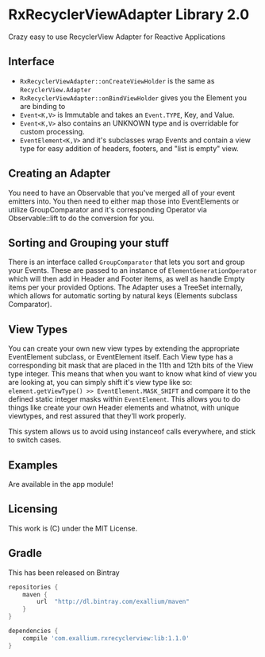# RxRecyclerViewAdapter Library 2.0

Crazy easy to use RecyclerView Adapter for Reactive Applications

## Interface

* ```RxRecyclerViewAdapter::onCreateViewHolder``` is the same as ```RecyclerView.Adapter```
* ```RxRecyclerViewAdapter::onBindViewHolder``` gives you the Element you are
  binding to
* ```Event<K,V>``` is Immutable and takes an ```Event.TYPE```, Key, and Value.
* ```Event<K,V>``` also contains an UNKNOWN type and is overridable for custom
  processing.
* ```EventElement<K,V>``` and it's subclasses wrap Events and contain a view
  type for easy addition of headers, footers, and "list is empty" view.

## Creating an Adapter

You need to have an Observable that you've merged all of your event emitters
into.  You then need to either map those into EventElements or utilize
GroupComparator and it's corresponding Operator via Observable::lift to do the
conversion for you.

## Sorting and Grouping your stuff

There is an interface called ```GroupComparator``` that lets you sort and group your
Events.  These are passed to an instance of ```ElementGenerationOperator```
which will then add in Header and Footer items, as well as handle Empty items
per your provided Options.  The Adapter uses a TreeSet internally, which allows
for automatic sorting by natural keys (Elements subclass Comparator).

## View Types

You can create your own new view types by extending the appropriate EventElement subclass, or EventElement
itself.  Each View type has a corresponding bit mask that are placed in the 11th and 12th bits of the 
View type integer.  This means that when you want to know what kind of view you are looking at, you can
simply shift it's view type like so: ```element.getViewType() >> EventElement.MASK_SHIFT``` and compare it
to the defined static integer masks within ```EventElement```.  This allows you to do things like create
your own Header elements and whatnot, with unique viewtypes, and rest assured that they'll work properly.

This system allows us to avoid using instanceof calls everywhere, and stick to switch cases.

## Examples

Are available in the app module!

## Licensing

This work is (C) under the MIT License.

## Gradle

This has been released on Bintray

```groovy
repositories {
    maven {
        url  "http://dl.bintray.com/exallium/maven" 
    }
}

dependencies {
    compile 'com.exallium.rxrecyclerview:lib:1.1.0'
}
```
